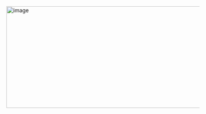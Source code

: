 <img width="1919" height="267" alt="image" src="https://github.com/user-attachments/assets/62b24327-ed0b-4a40-963c-ce7714377466" />
